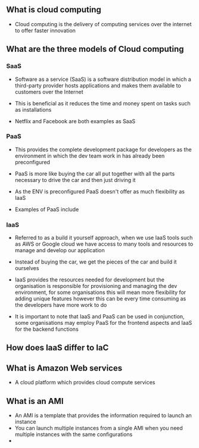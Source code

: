 

## What is cloud computing

- Cloud computing is the delivery of computing services over the internet to offer
faster innovation


## What are the three models of Cloud computing

### SaaS

- Software as a service (SaaS) is a software distribution model in which a third-party provider hosts applications and makes them available to customers over the Internet

- This is beneficial as it reduces the time and money spent on tasks such as installations

- Netflix and Facebook are both examples as SaaS

### PaaS

- This provides the complete development package for developers as the environment in
which the dev team work in has already been preconfigured

- PaaS is more like buying the car all put together with all the parts necessary to drive the car
and then just driving it

- As the ENV is preconfigured PaaS doesn't offer as much flexibility as IaaS

- Examples of PaaS include

### IaaS

- Referred to as a build it yourself approach, when we use IaaS tools such as AWS or Google cloud
we have access to many tools and resources to manage and develop our application

- Instead of buying the car, we get the pieces of the car and build it ourselves

- IaaS provides the resources needed for development but the organisation is responsible for provisioning
and managing the dev environment, for some organisations this will mean more flexibility for adding unique features
however this can be every time consuming as the developers have more work to do

- It is important to note that IaaS and PaaS can be used in conjunction, some organisations may employ PaaS for the frontend
aspects and IaaS for the backend functions



## How does IaaS differ to IaC


## What is Amazon Web services

- A cloud platform which provides cloud compute services

## What is an AMI

- An AMI is a template that provides the information required to launch an instance
- You can launch multiple instances from a single AMI when you need multiple instances
with the same configurations
-
